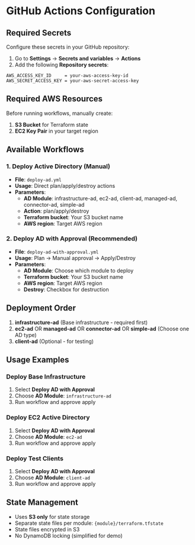 # GitHub Actions Configuration

## Required Secrets

Configure these secrets in your GitHub repository:

1. Go to **Settings** → **Secrets and variables** → **Actions**
2. Add the following **Repository secrets**:

```
AWS_ACCESS_KEY_ID     = your-aws-access-key-id
AWS_SECRET_ACCESS_KEY = your-aws-secret-access-key
```

## Required AWS Resources

Before running workflows, manually create:

1. **S3 Bucket** for Terraform state
2. **EC2 Key Pair** in your target region

## Available Workflows

### 1. Deploy Active Directory (Manual)
- **File**: `deploy-ad.yml`
- **Usage**: Direct plan/apply/destroy actions
- **Parameters**:
  - **AD Module**: infrastructure-ad, ec2-ad, client-ad, managed-ad, connector-ad, simple-ad
  - **Action**: plan/apply/destroy
  - **Terraform bucket**: Your S3 bucket name
  - **AWS region**: Target AWS region

### 2. Deploy AD with Approval (Recommended)
- **File**: `deploy-ad-with-approval.yml`
- **Usage**: Plan → Manual approval → Apply/Destroy
- **Parameters**:
  - **AD Module**: Choose which module to deploy
  - **Terraform bucket**: Your S3 bucket name
  - **AWS region**: Target AWS region
  - **Destroy**: Checkbox for destruction

## Deployment Order

1. **infrastructure-ad** (Base infrastructure - required first)
2. **ec2-ad** OR **managed-ad** OR **connector-ad** OR **simple-ad** (Choose one AD type)
3. **client-ad** (Optional - for testing)

## Usage Examples

### Deploy Base Infrastructure
1. Select **Deploy AD with Approval**
2. Choose **AD Module**: `infrastructure-ad`
3. Run workflow and approve apply

### Deploy EC2 Active Directory
1. Select **Deploy AD with Approval**
2. Choose **AD Module**: `ec2-ad`
3. Run workflow and approve apply

### Deploy Test Clients
1. Select **Deploy AD with Approval**
2. Choose **AD Module**: `client-ad`
3. Run workflow and approve apply

## State Management

- Uses **S3 only** for state storage
- Separate state files per module: `{module}/terraform.tfstate`
- State files encrypted in S3
- No DynamoDB locking (simplified for demo)
